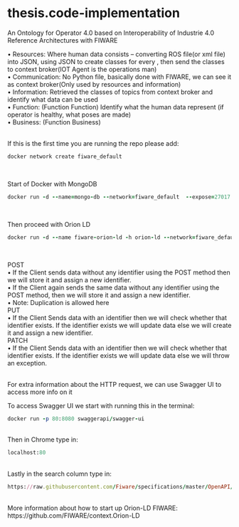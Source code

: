 # thesis.code-implementation
An Ontology for Operator 4.0 based on Interoperability of Industrie 4.0 Reference Architectures with FIWARE <br />

•	Resources: Where human data consists – converting ROS file(or xml file) into JSON, using JSON to create classes for every , then send the classes to context broker(IOT Agent is the operations man) <br />
•	Communication: No Python file, basically done with FIWARE, we can see it as context broker(Only used by resources and information) <br />
•	Information: Retrieved the classes of topics from context broker and identify what data can be used  <br />
•	Function: (Function Function) Identify what the human data represent (if operator is healthy, what poses are made) <br />
•	Business: (Function Business) <br /> <br />



If this is the first time you are running the repo please add:<br />
```ruby
docker network create fiware_default
```
<br />

Start of Docker with MongoDB <br />
```ruby
docker run -d --name=mongo-db --network=fiware_default  --expose=27017 mongo:4.2 --bind_ip_all
```
<br />

Then proceed with Orion LD <br />
```ruby
docker run -d --name fiware-orion-ld -h orion-ld --network=fiware_default -p 1026:1026  fiware/orion-ld -dbhost mongo-db
```
<br />

POST <br />
	•	If the Client sends data without any identifier using the POST method then we will store it and assign a new identifier. <br />
	•	If the Client again sends the same data without any identifier using the POST method, then we will store it and assign a new identifier. <br />
	•	Note: Duplication is allowed here <br />
PUT <br />
	•	If the Client Sends data with an identifier then we will check whether that identifier exists. If the identifier exists we will update data else we will create it and assign a new identifier. <br />
PATCH <br />
	•	If the Client Sends data with an identifier then we will check whether that identifier exists. If the identifier exists we will update data else we will throw an exception. <br />
	
<br />
For extra information about the HTTP request, we can use Swagger UI to access more info on it <br />

To access Swagger UI we start with running this in the terminal:<br />

```ruby
docker run -p 80:8080 swaggerapi/swagger-ui
```
<br />
Then in Chrome type in:<br />

```ruby
localhost:80
```
<br />
Lastly in the search column type in: <br />

```ruby
https://raw.githubusercontent.com/Fiware/specifications/master/OpenAPI/ngsiv2/ngsiv2-openapi.json
```
<br />
More information about how to start up Orion-LD FIWARE: https://github.com/FIWARE/context.Orion-LD<br />
